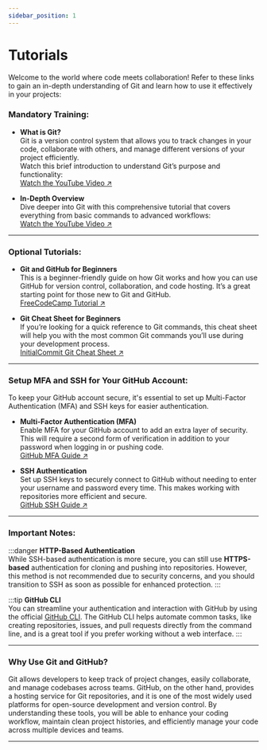 ```yaml
---
sidebar_position: 1
---
```


# Tutorials

Welcome to the world where code meets collaboration! Refer to these links to gain an in-depth understanding of Git and learn how to use it effectively in your projects:

### Mandatory Training:

- **What is Git?**  
  Git is a version control system that allows you to track changes in your code, collaborate with others, and manage different versions of your project efficiently.  
  Watch this brief introduction to understand Git’s purpose and functionality:  
  [Watch the YouTube Video ↗](https://www.youtube.com/watch?v=2ReR1YJrNOM)

- **In-Depth Overview**  
  Dive deeper into Git with this comprehensive tutorial that covers everything from basic commands to advanced workflows:  
  [Watch the YouTube Video ↗](https://youtu.be/TaEctIxx4fA)

---

### Optional Tutorials:

- **Git and GitHub for Beginners**  
  This is a beginner-friendly guide on how Git works and how you can use GitHub for version control, collaboration, and code hosting. It’s a great starting point for those new to Git and GitHub.  
  [FreeCodeCamp Tutorial ↗](https://www.freecodecamp.org/news/git-and-github-for-beginners/)

- **Git Cheat Sheet for Beginners**  
  If you’re looking for a quick reference to Git commands, this cheat sheet will help you with the most common Git commands you’ll use during your development process.  
  [InitialCommit Git Cheat Sheet ↗](https://initialcommit.com/blog/Git-Cheat-Sheet-Beginner)

---

### Setup MFA and SSH for Your GitHub Account:

To keep your GitHub account secure, it's essential to set up Multi-Factor Authentication (MFA) and SSH keys for easier authentication.

- **Multi-Factor Authentication (MFA)**  
  Enable MFA for your GitHub account to add an extra layer of security. This will require a second form of verification in addition to your password when logging in or pushing code.  
  [GitHub MFA Guide ↗](https://docs.github.com/en/authentication/securing-your-account-with-two-factor-authentication-2fa)

- **SSH Authentication**  
  Set up SSH keys to securely connect to GitHub without needing to enter your username and password every time. This makes working with repositories more efficient and secure.  
  [GitHub SSH Guide ↗](https://docs.github.com/en/authentication/connecting-to-github-with-ssh)

---

### Important Notes:

:::danger
**HTTP-Based Authentication**  
While SSH-based authentication is more secure, you can still use **HTTPS-based** authentication for cloning and pushing into repositories. However, this method is not recommended due to security concerns, and you should transition to SSH as soon as possible for enhanced protection.
:::

:::tip
**GitHub CLI**  
You can streamline your authentication and interaction with GitHub by using the official [GitHub CLI](https://cli.github.com/). The GitHub CLI helps automate common tasks, like creating repositories, issues, and pull requests directly from the command line, and is a great tool if you prefer working without a web interface.
:::

---

### Why Use Git and GitHub?

Git allows developers to keep track of project changes, easily collaborate, and manage codebases across teams. GitHub, on the other hand, provides a hosting service for Git repositories, and it is one of the most widely used platforms for open-source development and version control. By understanding these tools, you will be able to enhance your coding workflow, maintain clean project histories, and efficiently manage your code across multiple devices and teams.

---